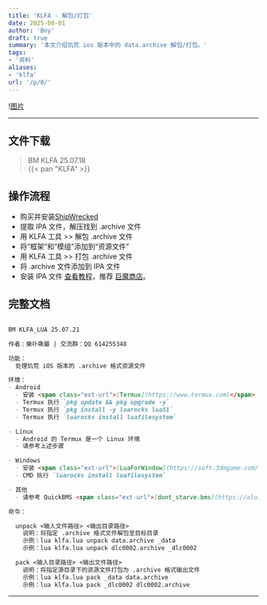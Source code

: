 ```yaml
---
title: 'KLFA - 解包/打包'
date: 2025-08-01
author: 'Bny'
draft: true
summary: '本文介绍饥荒 ios 版本中的 data.archive 解包/打包。'
tags:
- '资料'
aliases:
- 'klfa'
url: '/p/8/'
---
```


!<span class="ext-url">[图片](/img/Image_1752847449499.webp)</span>

- - -

## 文件下载

> BM KLFA 25.07.18  
{{< pan "KLFA" >}}  

## 操作流程
- 购买并安装<span class="ext-url">[ShipWrecked <i class="bi bi-apple"></i>](https://apps.apple.com/us/app/dont-starve-shipwrecked/id1147297267?l=zh)</span>
- 提取 IPA 文件，解压找到 .archive 文件
- 用 KLFA 工具 >> 解包 .archive 文件
- 将“框架”和“模组”添加到“资源文件”
- 用 KLFA 工具 >> 打包 .archive 文件
- 将 .archive 文件添加到 IPA 文件
- 安装 IPA 文件 <span class="ext-url">[查看教程](https://ipa.store/install)</span>，推荐 <span class="ext-url">[巨魔商店](/p/trollstore)</span>。

## 完整文档

``` md

BM KLFA_LUA 25.07.21

作者：樂卟嘶屬 | 交流群：QQ 614255348

功能：
  处理饥荒 iOS 版本的 .archive 格式资源文件

环境：
- Android
  - 安装 <span class="ext-url">[Termux](https://www.termux.com)</span>
  - Termux 执行 `pkg update && pkg upgrade -y`
  - Termux 执行 `pkg install -y luarocks lua51`
  - Termux 执行 `luarocks install luafilesystem`

- Linux
  - Android 的 Termux 是一个 Linux 环境
  - 请参考上述步骤

- Windows
  - 安装 <span class="ext-url">[LuaForWindow](https://soft.3dmgame.com/down/206787.html)</span>
  - CMD 执行 `luarocks install luafilesystem`

- 其他
  - 请参考 QuickBMS <span class="ext-url">[dont_starve.bms](https://aluigi.altervista.org/bms/dont_starve.bms)</span> ，自行编写解包/打包工具。

命令：

  unpack <输入文件路径> <输出目录路径>
    说明：将指定 .archive 格式文件解包至目标目录
    示例：lua klfa.lua unpack data.archive _data
    示例：lua klfa.lua unpack dlc0002.archive _dlc0002

  pack <输入目录路径> <输出文件路径>
    说明：将指定源目录下的资源文件打包为 .archive 格式输出文件
    示例：lua klfa.lua pack _data data.archive
    示例：lua klfa.lua pack _dlc0002 dlc0002.archive


```



---




